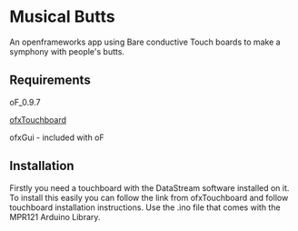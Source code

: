 # Musical Butts

An openframeworks app using Bare conductive Touch boards to make a symphony with people's butts.

## Requirements

oF_0.9.7

[ofxTouchboard](https://github.com/elaye/ofxTouchBoard)

ofxGui - included with oF

## Installation

Firstly you need a touchboard with the DataStream software installed on it. To install this easily you can follow the link from ofxTouchboard and follow touchboard installation instructions. Use the .ino file that comes with the MPR121 Arduino Library.
